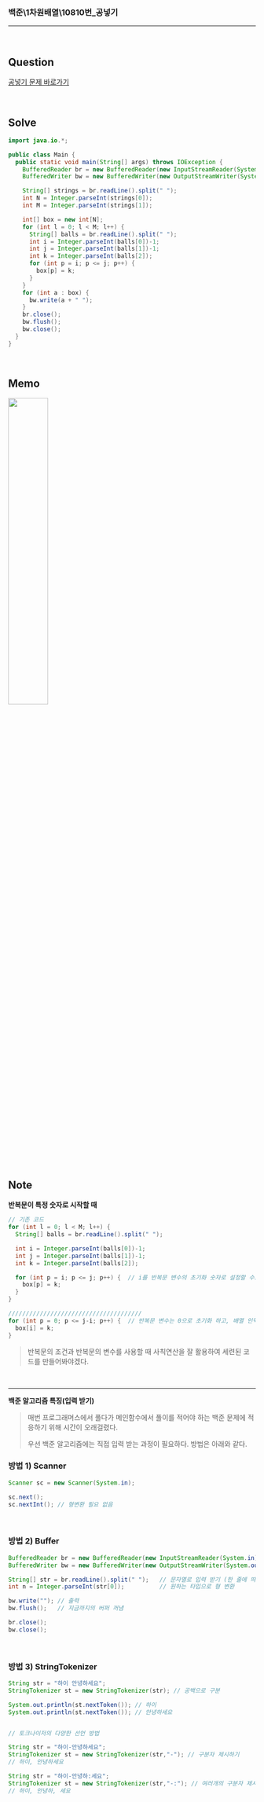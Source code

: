 ### 백준\1차원배열\10810번\_공넣기

---

<br/>

## Question

[공넣기 문제 바로가기](https://www.acmicpc.net/problem/10810)

<br/>

## Solve

```java
import java.io.*;

public class Main {
  public static void main(String[] args) throws IOException {
    BufferedReader br = new BufferedReader(new InputStreamReader(System.in));
    BufferedWriter bw = new BufferedWriter(new OutputStreamWriter(System.out));

    String[] strings = br.readLine().split(" ");
    int N = Integer.parseInt(strings[0]);
    int M = Integer.parseInt(strings[1]);

    int[] box = new int[N];
    for (int l = 0; l < M; l++) {
      String[] balls = br.readLine().split(" ");
      int i = Integer.parseInt(balls[0])-1;
      int j = Integer.parseInt(balls[1])-1;
      int k = Integer.parseInt(balls[2]);
      for (int p = i; p <= j; p++) {
        box[p] = k;
      }
    }
    for (int a : box) {
      bw.write(a + " ");
    }
    br.close();
    bw.flush();
    bw.close();
  }
}
```

<br/>

## Memo

<img src="https://github.com/JGoo99/CodingTest/assets/126454114/3e4ca547-205e-43cc-9a61-9ef5a87bfe22" width="40%" height="40%"/>

<br/>

## Note

**반복문이 특정 숫자로 시작할 때**

```java
// 기존 코드
for (int l = 0; l < M; l++) {
  String[] balls = br.readLine().split(" ");

  int i = Integer.parseInt(balls[0])-1;
  int j = Integer.parseInt(balls[1])-1;
  int k = Integer.parseInt(balls[2]);

  for (int p = i; p <= j; p++) {  // i를 반복문 변수의 초기화 숫자로 설정할 수도 있고,
    box[p] = k;
  }
}

//////////////////////////////////////
for (int p = 0; p <= j-i; p++) {  // 반복문 변수는 0으로 초기화 하고, 배열 인덱스를 i로 둘 수도 있다.
  box[i] = k;
}
```

> 반복문의 조건과 반복문의 변수를 사용할 때 사칙연산을 잘 활용하여 세련된 코드를 만들어봐야겠다.

<br/>

---

**백준 알고리즘 특징(입력 받기)**

> 매번 프로그래머스에서 풀다가 메인함수에서 풀이를 적어야 하는 백준 문제에 적응하기 위해 시간이 오래걸렸다.
>
> 우선 백준 알고리즘에는 직접 입력 받는 과정이 필요하다. 방법은 아래와 같다.

### 방법 1) Scanner

```java
Scanner sc = new Scanner(System.in);

sc.next();
sc.nextInt(); // 형변환 필요 없음
```

<br/>

### 방법 2) Buffer

```java
BufferedReader br = new BufferedReader(new InputStreamReader(System.in));
BufferedWriter bw = new BufferedWriter(new OutputStreamWriter(System.out));

String[] str = br.readLine().split(" ");   // 문자열로 입력 받기 (한 줄에 띄어쓰기가 있는 경우)
int n = Integer.parseInt(str[0]);          // 원하는 타입으로 형 변환

bw.write(""); // 출력
bw.flush();   // 지금까지의 버퍼 꺼냄

br.close();
bw.close();
```

<br/>

### 방법 3) StringTokenizer

```java
String str = "하이 안녕하세요";
StringTokenizer st = new StringTokenizer(str); // 공백으로 구분

System.out.println(st.nextToken()); // 하이
System.out.println(st.nextToken()); // 안녕하세요


// 토크나이저의 다양한 선언 방법

String str = "하이-안녕하세요";
StringTokenizer st = new StringTokenizer(str,"-"); // 구분자 제시하기
// 하이, 안녕하세요

String str = "하이-안녕하:세요";
StringTokenizer st = new StringTokenizer(str,"-:"); // 여러개의 구분자 제시하기
// 하이, 안녕하, 세요
```

